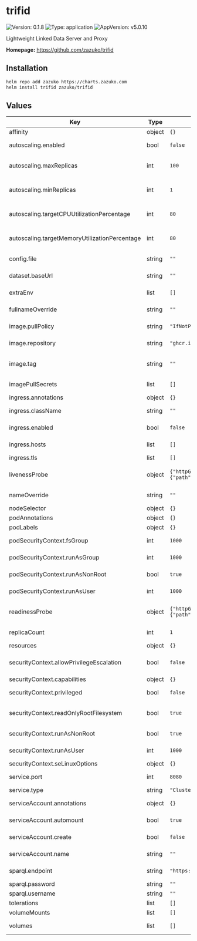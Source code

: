 # trifid

![Version: 0.1.8](https://img.shields.io/badge/Version-0.1.8-informational?style=flat-square) ![Type: application](https://img.shields.io/badge/Type-application-informational?style=flat-square) ![AppVersion: v5.0.10](https://img.shields.io/badge/AppVersion-v5.0.10-informational?style=flat-square)

Lightweight Linked Data Server and Proxy

**Homepage:** <https://github.com/zazuko/trifid>

## Installation

```sh
helm repo add zazuko https://charts.zazuko.com
helm install trifid zazuko/trifid
```

## Values

| Key | Type | Default | Description |
|-----|------|---------|-------------|
| affinity | object | `{}` | affinity to use |
| autoscaling.enabled | bool | `false` | enabled allows you to enable or disable autoscaling |
| autoscaling.maxReplicas | int | `100` | maxReplicas is the maximum number of replicas that will be set when autoscaling is enabled |
| autoscaling.minReplicas | int | `1` | minReplicas is the minimum number of replicas that will be set when autoscaling is enabled |
| autoscaling.targetCPUUtilizationPercentage | int | `80` | targetCPUUtilizationPercentage is the target average CPU utilization across all pods |
| autoscaling.targetMemoryUtilizationPercentage | int | `80` | targetMemoryUtilizationPercentage is the target average memory utilization across all pods |
| config.file | string | `""` | file is the path to the Trifid configuration file |
| dataset.baseUrl | string | `""` | baseUrl is the base URL for the dataset |
| extraEnv | list | `[]` | extraEnv is a list of extra environment variables to set |
| fullnameOverride | string | `""` | fullnameOverride overrides the full name of the chart |
| image.pullPolicy | string | `"IfNotPresent"` | pullPolicy is the policy to use when pulling the image |
| image.repository | string | `"ghcr.io/zazuko/trifid"` | repository is the Docker image to use |
| image.tag | string | `""` | tag is used to overrides the image tag whose default is the chart appVersion |
| imagePullSecrets | list | `[]` | imagePullSecrets used to pull the Docker image |
| ingress.annotations | object | `{}` | annotations to add to the Ingress |
| ingress.className | string | `""` | className is the ingress class to use |
| ingress.enabled | bool | `false` | enabled allows you to enable or disable the Ingress |
| ingress.hosts | list | `[]` | hosts is the list of hostnames to be exposed |
| ingress.tls | list | `[]` | tls is the list of TLS configuration |
| livenessProbe | object | `{"httpGet":{"path":"/healthz","port":"http"}}` | livenessProbe is a health check to determine if the container is still running |
| nameOverride | string | `""` | nameOverride overrides the chart name |
| nodeSelector | object | `{}` | nodeSelector to use |
| podAnnotations | object | `{}` | podAnnotations to use |
| podLabels | object | `{}` | podLabels to use |
| podSecurityContext.fsGroup | int | `1000` | fsGroup is the group ID to run the container as |
| podSecurityContext.runAsGroup | int | `1000` | runAsGroup is the group ID to run the container as |
| podSecurityContext.runAsNonRoot | bool | `true` | runAsNonRoot tells if the container should run as a non-root user |
| podSecurityContext.runAsUser | int | `1000` | runAsUser is the user ID to run the container as |
| readinessProbe | object | `{"httpGet":{"path":"/healthz","port":"http"}}` | readinessProbe is a health check to determine if the container is ready to serve traffic |
| replicaCount | int | `1` | replicaCount is the number of replicas to deploy |
| resources | object | `{}` | resources to request for the pod |
| securityContext.allowPrivilegeEscalation | bool | `false` | allowPrivilegeEscalation tells if the container can request to allow privilege escalation |
| securityContext.capabilities | object | `{}` | capabilities to add/drop |
| securityContext.privileged | bool | `false` | privileged tells if the container is privileged |
| securityContext.readOnlyRootFilesystem | bool | `true` | readOnlyRootFilesystem tells if the container should have a read-only root filesystem |
| securityContext.runAsNonRoot | bool | `true` | runAsNonRoot tells if the container should run as a non-root user |
| securityContext.runAsUser | int | `1000` | runAsUser is the user ID to run the container as |
| securityContext.seLinuxOptions | object | `{}` | seLinuxOptions to add |
| service.port | int | `8080` | port is the port the service will listen on |
| service.type | string | `"ClusterIP"` | type is the type of service to create |
| serviceAccount.annotations | object | `{}` | annotations to add to the service account |
| serviceAccount.automount | bool | `true` | automount tells if the service account should be automounted |
| serviceAccount.create | bool | `false` | create tells if a service account should be created |
| serviceAccount.name | string | `""` | name is the name of the service account to use |
| sparql.endpoint | string | `"https://example.com/query"` | endpoint is the URL of the SPARQL endpoint (required) |
| sparql.password | string | `""` | password for the SPARQL endpoint |
| sparql.username | string | `""` | username for the SPARQL endpoint |
| tolerations | list | `[]` | tolerations to use |
| volumeMounts | list | `[]` | volume mounts to use |
| volumes | list | `[]` | volumes to mount on the output Deployment definition |

